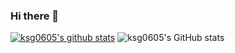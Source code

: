 ### Hi there 👋

<!--
**ksg0605/ksg0605** is a ✨ _special_ ✨ repository because its `README.md` (this file) appears on your GitHub profile.

Here are some ideas to get you started:

- 🔭 I’m currently working on ...
- 🌱 I’m currently learning ...
- 👯 I’m looking to collaborate on ...
- 🤔 I’m looking for help with ...
- 💬 Ask me about ...
- 📫 How to reach me: ...
- 😄 Pronouns: ...
- ⚡ Fun fact: ...
-->
 [![ksg0605's github stats](https://github-readme-stats.vercel.app/api?username=ksg0605)](https://github.com/anuraghazra/github-readme-stats)
![ksg0605's GitHub stats](https://github-readme-stats.vercel.app/api?username=ksg0605&show_icons=true)

